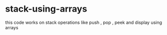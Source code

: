 # stack-using-arrays
this code works on stack operations like push , pop , peek and display using   arrays
